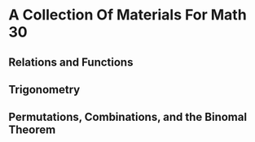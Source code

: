 # A Collection Of Materials For Math 30 
## Relations and Functions 

## Trigonometry 

## Permutations, Combinations, and the Binomal Theorem 
